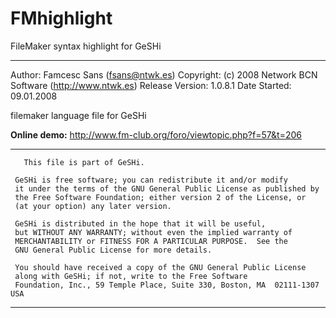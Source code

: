 FMhighlight
===========

FileMaker syntax highlight for GeSHi


*********************************************************************************** 
 
Author: Famcesc Sans (fsans@ntwk.es) 
Copyright: (c) 2008 Network BCN Software (http://www.ntwk.es) 
Release Version: 1.0.8.1 
Date Started: 09.01.2008 

filemaker language file for GeSHi 


**Online demo:** http://www.fm-club.org/foro/viewtopic.php?f=57&t=206

***********************************************************************************

	   This file is part of GeSHi.

	 GeSHi is free software; you can redistribute it and/or modify
	 it under the terms of the GNU General Public License as published by
	 the Free Software Foundation; either version 2 of the License, or
	 (at your option) any later version.

	 GeSHi is distributed in the hope that it will be useful,
	 but WITHOUT ANY WARRANTY; without even the implied warranty of
	 MERCHANTABILITY or FITNESS FOR A PARTICULAR PURPOSE.  See the
	 GNU General Public License for more details.

	 You should have received a copy of the GNU General Public License
	 along with GeSHi; if not, write to the Free Software
	 Foundation, Inc., 59 Temple Place, Suite 330, Boston, MA  02111-1307  USA

***********************************************************************************